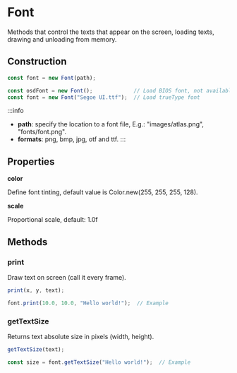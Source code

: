 # Font

Methods that control the texts that appear on the screen, loading texts, drawing and unloading from memory.

## Construction

```js
const font = new Font(path); 
```

```js
const osdFont = new Font();             // Load BIOS font, not available for all console models  
const font = new Font("Segoe UI.ttf");  // Load trueType font 
``` 

:::info
- **path**: specify the location to a font file, E.g.: "images/atlas.png", "fonts/font.png".
- **formats**: png, bmp, jpg, otf and ttf.
:::

## Properties

**color**

Define font tinting, default value is Color.new(255, 255, 255, 128).

**scale**

Proportional scale, default: 1.0f

## Methods

### print

Draw text on screen (call it every frame).

```js
print(x, y, text);
```

```js
font.print(10.0, 10.0, "Hello world!");  // Example
```

### getTextSize

Returns text absolute size in pixels (width, height). 

```js
getTextSize(text);
```

```js
const size = font.getTextSize("Hello world!");  // Example
```